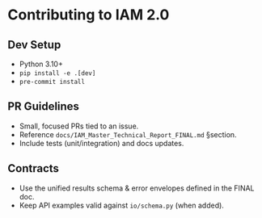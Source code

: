 # Contributing to IAM 2.0

## Dev Setup
- Python 3.10+
- `pip install -e .[dev]`
- `pre-commit install`

## PR Guidelines
- Small, focused PRs tied to an issue.
- Reference `docs/IAM_Master_Technical_Report_FINAL.md` §section.
- Include tests (unit/integration) and docs updates.

## Contracts
- Use the unified results schema & error envelopes defined in the FINAL doc.
- Keep API examples valid against `io/schema.py` (when added).

